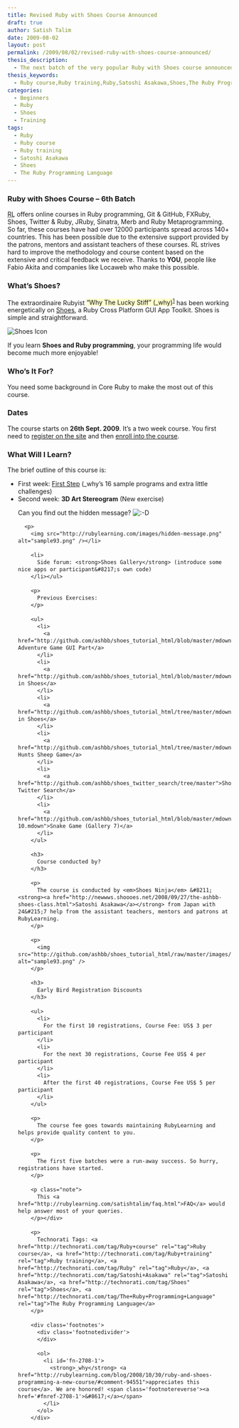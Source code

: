 ```yaml
---
title: Revised Ruby with Shoes Course Announced
draft: true
author: Satish Talim
date: 2009-08-02
layout: post
permalink: /2009/08/02/revised-ruby-with-shoes-course-announced/
thesis_description:
  - The next batch of the very popular Ruby with Shoes course announced at RubyLearning.org
thesis_keywords:
  - Ruby course,Ruby training,Ruby,Satoshi Asakawa,Shoes,The Ruby Programming Language
categories:
  - Beginners
  - Ruby
  - Shoes
  - Training
tags:
  - Ruby
  - Ruby course
  - Ruby training
  - Satoshi Asakawa
  - Shoes
  - The Ruby Programming Language
---
```

<div>
  <h3>
    Ruby with Shoes Course &#8211; 6th Batch
  </h3>
  
  <p class="update">
    <abbr title="RubyLearning">RL</abbr> offers online courses in Ruby programming, Git & GitHub, FXRuby, Shoes, Twitter & Ruby, JRuby, Sinatra, Merb and Ruby Metaprogramming. So far, these courses have had over 12000 participants spread across 140+ countries. This has been possible due to the extensive support provided by the patrons, mentors and assistant teachers of these courses. RL strives hard to improve the methodology and course content based on the extensive and critical feedback we receive. Thanks to <strong>YOU</strong>, people like Fabio Akita and companies like Locaweb who make this possible.
  </p>
  
  <h3>
    What&#8217;s Shoes?
  </h3>
  
  <p>
    The extraordinaire Rubyist <span style="background-color: #FFFFCC;">&#8220;Why The Lucky Stiff&#8221; (_why)</span><sup class='footnote'><a href='#fn-2708-1' id='fnref-2708-1'>1</a></sup> has been working energetically on <a href="http://shoooes.net/">Shoes</a>, a Ruby Cross Platform GUI App Toolkit. Shoes is simple and straightforward.
  </p>
  
  <p>
    <img class="alignright" src="http://rubylearning.com/images/shoes-icon.png" alt="Shoes Icon" />
  </p>
  
  <p>
    If you learn <strong>Shoes and Ruby programming</strong>, your programming life would become much more enjoyable!
  </p>
  
  <h3>
    Who&#8217;s It For?
  </h3>
  
  <p>
    You need some background in Core Ruby to make the most out of this course.
  </p>
  
  <h3>
    Dates
  </h3>
  
  <p>
    The course starts on <strong>26th Sept. 2009</strong>. It&#8217;s a two week course. You first need to <a href="http://rubylearning.org/">register on the site</a> and then <a href="http://rubylearning.org/class/course/view.php?id=44">enroll into the course</a>.
  </p>
  
  <h3>
    What Will I Learn?
  </h3>
  
  <p>
    The brief outline of this course is:
  </p>
  
  <ul>
    <li>
      First week: <a href="http://shoooes.net/tutorial/">First Step</a> (_why&#8217;s 16 sample programs and extra little challenges)
    </li>
    <li>
      Second week: <b>3D Art Stereogram</b> (New exercise) <p>
        Can you find out the hidden message? <img src="http://rubylearning.com/blog/wp-includes/images/smilies/icon_biggrin.gif" alt=":-D" class="wp-smiley" />
      </p>
      
      <p>
        <img src="http://rubylearning.com/images/hidden-message.png" alt="sample93.png" /></li> 
        
        <li>
          Side forum: <strong>Shoes Gallery</strong> (introduce some nice apps or participant&#8217;s own code)
        </li></ul> 
        
        <p>
          Previous Exercises:
        </p>
        
        <ul>
          <li>
            <a href="http://github.com/ashbb/shoes_tutorial_html/blob/master/mdowns/00703_Assignment_3_Mini_Adventure_Game_GUI_Part.mdown">Mini Adventure Game GUI Part</a>
          </li>
          <li>
            <a href="http://github.com/ashbb/shoes_tutorial_html/blob/master/mdowns/00704_Assignment_4_Pong_in_Shoes.mdown">Pong in Shoes</a>
          </li>
          <li>
            <a href="http://github.com/ashbb/shoes_tutorial_html/tree/master/mdowns/00705_Assignment_5_Riddles_in_Shoes.mdown">Riddles in Shoes</a>
          </li>
          <li>
            <a href="http://github.com/ashbb/shoes_tutorial_html/tree/master/mdowns/00706_Assignment_6_Dog_Hunts_Sheep_Game.mdown">Dog Hunts Sheep Game</a>
          </li>
          <li>
            <a href="http://github.com/ashbb/shoes_twitter_search/tree/master">Shoes Twitter Search</a>
          </li>
          <li>
            <a href="http://github.com/ashbb/shoes_tutorial_html/blob/master/mdowns/01120_Fancy_Gallery_6-10.mdown">Snake Game (Gallery 7)</a>
          </li>
        </ul>
        
        <h3>
          Course conducted by?
        </h3>
        
        <p>
          The course is conducted by <em>Shoes Ninja</em> &#8211; <strong><a href="http://newwws.shoooes.net/2008/09/27/the-ashbb-shoes-class.html">Satoshi Asakawa</a></strong> from Japan with 24&#215;7 help from the assistant teachers, mentors and patrons at RubyLearning.
        </p>
        
        <p>
          <img src="http://github.com/ashbb/shoes_tutorial_html/raw/master/images/sample93.png" alt="sample93.png" />
        </p>
        
        <h3>
          Early Bird Registration Discounts
        </h3>
        
        <ul>
          <li>
            For the first 10 registrations, Course Fee: US$ 3 per participant
          </li>
          <li>
            For the next 30 registrations, Course Fee US$ 4 per participant
          </li>
          <li>
            After the first 40 registrations, Course Fee US$ 5 per participant
          </li>
        </ul>
        
        <p>
          The course fee goes towards maintaining RubyLearning and helps provide quality content to you.
        </p>
        
        <p>
          The first five batches were a run-away success. So hurry, registrations have started.
        </p>
        
        <p class="note">
          This <a href="http://rubylearning.com/satishtalim/faq.html">FAQ</a> would help answer most of your queries.
        </p></div> 
        
        <p>
          Technorati Tags: <a href="http://technorati.com/tag/Ruby+course" rel="tag">Ruby course</a>, <a href="http://technorati.com/tag/Ruby+training" rel="tag">Ruby training</a>, <a href="http://technorati.com/tag/Ruby" rel="tag">Ruby</a>, <a href="http://technorati.com/tag/Satoshi+Asakawa" rel="tag">Satoshi Asakawa</a>, <a href="http://technorati.com/tag/Shoes" rel="tag">Shoes</a>, <a href="http://technorati.com/tag/The+Ruby+Programming+Language" rel="tag">The Ruby Programming Language</a>
        </p>
        
        <div class='footnotes'>
          <div class='footnotedivider'>
          </div>
          
          <ol>
            <li id='fn-2708-1'>
              <strong>_why</strong> <a href="http://rubylearning.com/blog/2008/10/30/ruby-and-shoes-programming-a-new-course/#comment-94551">appreciates this course</a>. We are honored! <span class='footnotereverse'><a href='#fnref-2708-1'>&#8617;</a></span>
            </li>
          </ol>
        </div>
